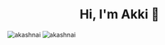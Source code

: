 <h1 align="center">Hi, I'm Akki</a> 👋</h1>


<p><img align="center" src="https://github-readme-stats.vercel.app/api?username=akashnai&show_icons=true&locale=en" alt="akashnai" />
<img align="center" src="https://github-readme-streak-stats.herokuapp.com/?user=akashnai&" alt="akashnai" /></p>

